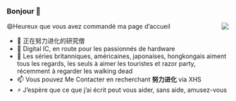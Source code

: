 ### Bonjour 👋

<img align="right" src="https://github-readme-stats.vercel.app/api?username=ZhongFuCheng3y&show_icons=true&icon_color=CE1D2D&text_color=718096&bg_color=ffffff&hide_title=true" />


😄Heureux que vous avez commandé ma page d’accueil

- 🔭 正在努力进化的研究僧
- 🌱 Digital IC, en route pour les passionnés de hardware
- 👯 Les séries britanniques, américaines, japonaises, hongkongais aiment tous les regards, les seuls à aimer les touristes et razor party, récemment à regarder les walking dead
- 📫 Vous pouvez Me Contacter en recherchant **努力进化** via XHS
- ⚡ J’espère que ce que j’ai écrit peut vous aider, sans aide, amusez-vous
